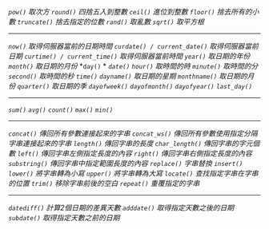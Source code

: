 *`pow()` 取次方*
*`round()` 四捨五入到整數*
*`ceil()` 進位到整數*
*`floor()` 捨去所有的小數*
*`truncate()` 捨去指定的位數*
*`rand()` 取亂數*
*`sqrt()` 取平方根*
***
*`now()` 取得伺服器當前的日期時間*
*`curdate() / current_date()` 取得伺服器當前日期*
*`curtime() / current_time()` 取得伺服器當前時間*
*`year()` 取日期的年份*
*`month()` 取日期的月份*
*`day()` *
*`date()`*
*`hour()` 取時間的時*
*`minute()` 取時間的分*
*`second()` 取時間的秒*
*`time()`*
*`dayname()` 取日期的星期*
*`monthname()` 取日期的月份*
*`quarter()` 取日期的季*
*`dayofweek()`*
*`dayofmonth()`*
*`dayofyear()`*
*`last_day()`*
***
*`sum()`*
*`avg()`*
*`count()`*
*`max()`*
*`min()`*
***
*`concat()` 傳回所有參數連接起來的字串*
*`concat_ws()` 傳回所有參數使用指定分隔字串連接起來的字串*
*`length()` 傳回字串的長度*
*`char_length()` 傳回字串的字元個數*
*`left()` 傳回字串左側指定長度的內容*
*`right()` 傳回字串右側指定長度的內容*
*`substring()` 傳回字串中指定範圍長度的內容*
*`replace()` 字串替換*
*`insert()`*
*`lower()` 將字串轉為小寫*
*`upper()` 將字串轉為大寫*
*`locate()` 查找指定字串在字串的位置*
*`trim()` 移除字串前後的空白*
*`repeat()` 重覆指定的字串*
***
*`datediff()` 計算2個日期的差異天數*
*`adddate()` 取得指定天數之後的日期*
*`subdate()` 取得指定天數之前的日期*